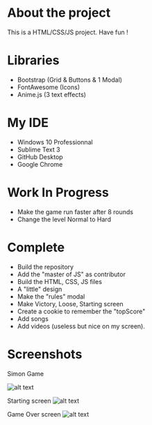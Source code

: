 # About the project

This is a HTML/CSS/JS project. Have fun !

# Libraries

- Bootstrap (Grid & Buttons & 1 Modal)
- FontAwesome (Icons)
- Anime.js (3 text effects)

# My IDE

- Windows 10 Professionnal
- Sublime Text 3
- GitHub Desktop
- Google Chrome

# Work In Progress

- Make the game run faster after 8 rounds
- Change the level Normal to Hard

# Complete

- Build the repository
- Add the "master of JS" as contributor
- Build the HTML, CSS, JS files
- A "little" design
- Make the "rules" modal
- Make Victory, Loose, Starting screen
- Create a cookie to remember the "topScore"
- Add songs
- Add videos (useless but nice on my screen).

# Screenshots

Simon Game

![alt text](https://raw.githubusercontent.com/Alevhovic/SuperSimon/tree/master/img/Screenshot_1.PNG)

Starting screen
![alt text](https://raw.githubusercontent.com/Alevhovic/SuperSimon/tree/master/img/Screenshot_2.PNG)

Game Over screen
![alt text](https://raw.githubusercontent.com/Alevhovic/SuperSimon/tree/master/img/Screenshot_3.PNG)